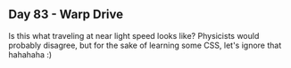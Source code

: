 ## Day 83 - Warp Drive

Is this what traveling at near light speed looks like? Physicists would probably disagree, but for the sake of learning some CSS, let's ignore that hahahaha :)